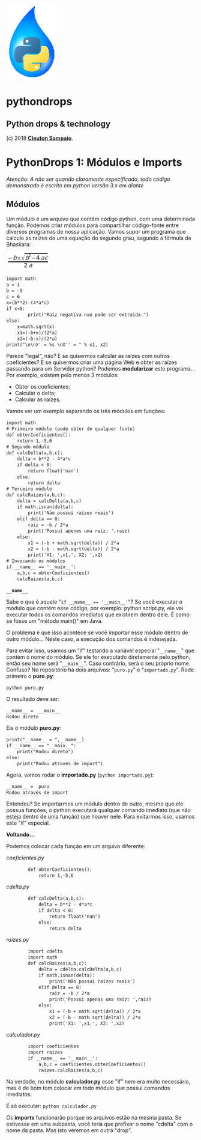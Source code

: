 ![](../python-drops.png)
# pythondrops
## Python drops &amp; technology

(c) 2018 [**Cleuton Sampaio**](https://github.com/cleuton).

# PythonDrops 1: Módulos e Imports

*Atenção: A não ser quando claramente especificado, todo código demonstrado é escrito em python versão 3.x em diante*

## Módulos

Um módulo é um arquivo que contém código python, com uma determinada função. Podemos criar módulos para compartilhar código-fonte entre diversos programas de nossa aplicação. Vamos supor um programa que calcule as raízes de uma equação do segundo grau, segundo a fórmula de Bhaskara: 

![](./bhaskara.png)
```
import math
a = 1
b = -5
c = 6
x=(b**2)-(4*a*c)
if x<0:
        print("Raiz negativa nao pode ser extraida.")
else:
    x=math.sqrt(x)
    x1=(-b+x)/(2*a)
    x2=(-b-x)/(2*a)
print("\n\nX' = %s \nX'' = " % x1, x2)
```


Parece "legal", não? E se quisermos calcular as raízes com outros coeficientes? E se quisermos criar uma página Web e obter as raízes passando para um Servidor python? Podemos **modularizar** este programa... Por exemplo, existem pelo menos 3 módulos: 
- Obter os coeficientes;
- Calcular o delta;
- Calcular as raízes.

Vamos ver um exemplo separando os três módulos em funções:
```
import math
# Primeiro módulo (pode obter de qualquer fonte)
def obterCoeficientes():
    return 1,-5,6
# Segundo módulo
def calcDelta(a,b,c):
    delta = b**2 - 4*a*c
    if delta < 0:
        return float('nan')
    else:
        return delta
# Terceiro módulo
def calcRaizes(a,b,c):
    delta = calcDelta(a,b,c)
    if math.isnan(delta):
        print('Não possui raízes reais')
    elif delta == 0:
        raiz = -b / 2*a
        print('Possui apenas uma raiz: ',raiz)
    else:
        x1 = (-b + math.sqrt(delta)) / 2*a
        x2 = (-b - math.sqrt(delta)) / 2*a
        print('X1: ',x1,', X2: ',x2)
# Invocando os módulos
if __name__ == '__main__':
    a,b,c = obterCoeficientes()
    calcRaizes(a,b,c)
```

**```__name__```**

Sabe o que é aquele "```if __name__ == '__main__'```"? Se você executar o módulo que contém esse código, por exemplo: python script.py, ele vai executar todos os comandos imediatos que existirem dentro dele. É como se fosse um "método main()" em Java. 

O problema é que isso acontece se você importar esse módulo dentro de outro módulo... Neste caso, a execução dos comandos é indesejada.

Para evitar isso, usamos um "if" testando a variável especial "```__name__```" que contém o nome do módulo. Se ele for executado diretamente pelo python, então seu nome será "```__main__```". Caso contrário, será o seu próprio nome. Confuso? No repositório há dois arquivos: "```puro.py```" e "```importado.py```". Rode primeiro o **puro.py**:
```
python puro.py
```
O resultado deve ser: 
```
__name__ =  __main__
Rodou direto
```
Eis o módulo **puro.py**: 
```
print("__name__ = ",__name__)
if __name__ == "__main__":
    print("Rodou direto")
else:
    print("Rodou através de import")
```
Agora, vamos rodar o **importado.py** (```python importado.py```):
```
__name__ =  puro
Rodou através de import
```
Entendeu? Se importarmos um módulo dentro de outro, mesmo que ele possua funções, o python executará qualquer comando imediato (que não esteja dentro de uma função) que houver nele. Para evitarmos isso, usamos este "if" especial.

**Voltando...**

Podemos colocar cada função em um arquivo diferente: 

*coeficientes.py*
```
        def obterCoeficientes():
            return 1,-5,6
```

*cdelta.py*
```
        def calcDelta(a,b,c):
            delta = b**2 - 4*a*c
            if delta < 0:
                return float('nan')
            else:
                return delta
```

*raizes.py*
```
        import cdelta
        import math
        def calcRaizes(a,b,c):
            delta = cdelta.calcDelta(a,b,c)
            if math.isnan(delta):
                print('Não possui raízes reais')
            elif delta == 0:
                raiz = -b / 2*a
                print('Possui apenas uma raiz: ',raiz)
            else:
                x1 = (-b + math.sqrt(delta)) / 2*a
                x2 = (-b - math.sqrt(delta)) / 2*a
                print('X1: ',x1,', X2: ',x2)
```

*calculador.py*
```
        import coeficientes
        import raizes
        if __name__ == '__main__':
            a,b,c = coeficientes.obterCoeficientes()
            raizes.calcRaizes(a,b,c)

```

Na verdade, no módulo **calculador.py** esse "if" nem era muito necessário, mas é de bom tom colocar em todo módulo que possui comandos imediatos. 

É só executar: ```python calculador.py```

Os **imports** funcionarão porque os arquivos estão na mesma pasta. Se estivesse em uma subpasta, você teria que prefixar o nome "cdelta" com o nome da pasta. Mas isto veremos em outra "drop".

